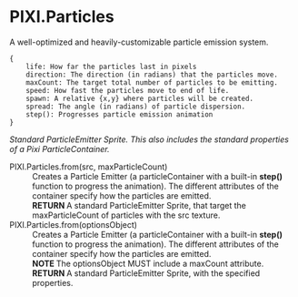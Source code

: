<h1>PIXI.Particles</h1>
<p>A well-optimized and heavily-customizable particle emission system.</p>

<p><pre><code>{
    life: How far the particles last in pixels
    direction: The direction (in radians) that the particles move.
    maxCount: The target total number of particles to be emitting.
    speed: How fast the particles move to end of life.
    spawn: A relative {x,y} where particles will be created.
    spread: The angle (in radians) of particle dispersion.
    step(): Progresses particle emission animation
}</code></pre>
<em>Standard ParticleEmitter Sprite. This also includes the standard properties of a Pixi ParticleContainer.</em></p>

<dl>
<dt>PIXI.Particles.from(src, maxParticleCount)</dt>
<dd>Creates a Particle Emitter (a particleContainer with a built-in <strong>step()</strong> function to progress the animation). The different attributes of the container specify how the particles are emitted.</dd>
<dd><strong class="return">RETURN </strong>A standard ParticleEmitter Sprite, that target the maxParticleCount of particles with the src texture.</dd>
<dt>PIXI.Particles.from(optionsObject)</dt>
<dd>Creates a Particle Emitter (a particleContainer with a built-in <strong>step()</strong> function to progress the animation). The different attributes of the container specify how the particles are emitted.</dd>
<dd><strong class="warning">NOTE </strong> The optionsObject MUST include a maxCount attribute.</dd>
<dd><strong class="return">RETURN </strong>A standard ParticleEmitter Sprite, with the specified properties.</dd>
</dl>